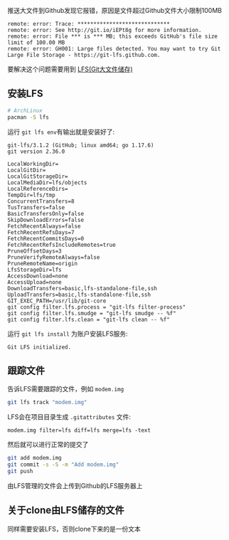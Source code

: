 
推送大文件到Github发现它报错，原因是文件超过Github文件大小限制100MB
```
remote: error: Trace: *****************************
remote: error: See http://git.io/iEPt8g for more information.
remote: error: File *** is *** MB; this exceeds GitHub's file size limit of 100.00 MB
remote: error: GH001: Large files detected. You may want to try Git Large File Storage - https://git-lfs.github.com.
```
要解决这个问题需要用到 [LFS(Git大文件储存)](https://git-lfs.github.com)  
## 安装LFS
```bash
# ArchLinux
pacman -S lfs
```
运行 ```git lfs env```有输出就是安装好了:
```
git-lfs/3.1.2 (GitHub; linux amd64; go 1.17.6)
git version 2.36.0

LocalWorkingDir=
LocalGitDir=
LocalGitStorageDir=
LocalMediaDir=lfs/objects
LocalReferenceDirs=
TempDir=lfs/tmp
ConcurrentTransfers=8
TusTransfers=false
BasicTransfersOnly=false
SkipDownloadErrors=false
FetchRecentAlways=false
FetchRecentRefsDays=7
FetchRecentCommitsDays=0
FetchRecentRefsIncludeRemotes=true
PruneOffsetDays=3
PruneVerifyRemoteAlways=false
PruneRemoteName=origin
LfsStorageDir=lfs
AccessDownload=none
AccessUpload=none
DownloadTransfers=basic,lfs-standalone-file,ssh
UploadTransfers=basic,lfs-standalone-file,ssh
GIT_EXEC_PATH=/usr/lib/git-core
git config filter.lfs.process = "git-lfs filter-process"
git config filter.lfs.smudge = "git-lfs smudge -- %f"
git config filter.lfs.clean = "git-lfs clean -- %f"
```
运行 ```git lfs install``` 为账户安装LFS服务:
```
Git LFS initialized.
```
## 跟踪文件
告诉LFS需要跟踪的文件，例如 ```modem.img```
```bash
git lfs track "modem.img"
```
LFS会在项目目录生成 ```.gitattributes``` 文件: 
```
modem.img filter=lfs diff=lfs merge=lfs -text
```
然后就可以进行正常的提交了
```bash
git add modem.img
git commit -s -S -m "Add modem.img"
git push
```
由LFS管理的文件会上传到Github的LFS服务器上
## 关于clone由LFS储存的文件
同样需要安装LFS，否则clone下来的是一份文本